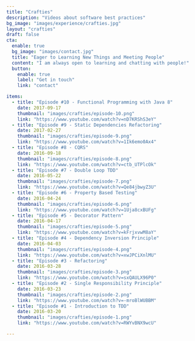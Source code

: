 ```yaml
---
title: "Crafties"
description: "Videos about software best practices"
bg_image: "images/experience/crafties.jpg"
layout: "crafties"
draft: false
cta:
  enable: true
  bg_image: "images/contact.jpg"
  title: "Eager to Learning New Things and Meeting People"
  content: "I am always open to learning and chatting with people!"
  button:
    enable: true
    label: "Get in touch"
    link: "contact"

items:
  - title: "Episode #10 - Functional Programming with Java 8"
    date: 2017-09-17
    thumbnail: "images/crafties/episode-10.png"
    link: "https://www.youtube.com/watch?v=nD7KRShS3eY"
  - title: "Episode #9 - Static Dependencies Refactoring"
    date: 2017-02-27
    thumbnail: "images/crafties/episode-9.png"
    link: "https://www.youtube.com/watch?v=1Ik6emo0Ax4"
  - title: "Episode #8 - CQRS"
    date: 2016-09-18
    thumbnail: "images/crafties/episode-8.png"
    link: "https://www.youtube.com/watch?v=ctb_UTPlcOk"
  - title: "Episode #7 - Double Loop TDD"
    date: 2016-05-22
    thumbnail: "images/crafties/episode-7.png"
    link: "https://www.youtube.com/watch?v=Qe84jbwyZ3U"
  - title: "Episode #6 - Property Based Testing"
    date: 2016-04-24
    thumbnail: "images/crafties/episode-6.png"
    link: "https://www.youtube.com/watch?v=1Uja8cxBUFg"
  - title: "Episode #5 - Decorator Pattern"
    date: 2016-04-17
    thumbnail: "images/crafties/episode-5.png"
    link: "https://www.youtube.com/watch?v=kFrjxvwM8aY"
  - title: "Episode #4 - Dependency Inversion Principle"
    date: 2016-04-03
    thumbnail: "images/crafties/episode-4.png"
    link: "https://www.youtube.com/watch?v=xwJPCiXnlMU"
  - title: "Episode #3 - Refactoring"
    date: 2016-03-28
    thumbnail: "images/crafties/episode-3.png"
    link: "https://www.youtube.com/watch?v=sxQAULX96P0"
  - title: "Episode #2 - Single Responsibility Principle"
    date: 2016-03-23
    thumbnail: "images/crafties/episode-2.png"
    link: "https://www.youtube.com/watch?v=-mroBlWUBBM"
  - title: "Episode #1 - Introduction to TDD"
    date: 2016-03-20
    thumbnail: "images/crafties/episode-1.png"
    link: "https://www.youtube.com/watch?v=RWYvBNX9wcU"

---
```

